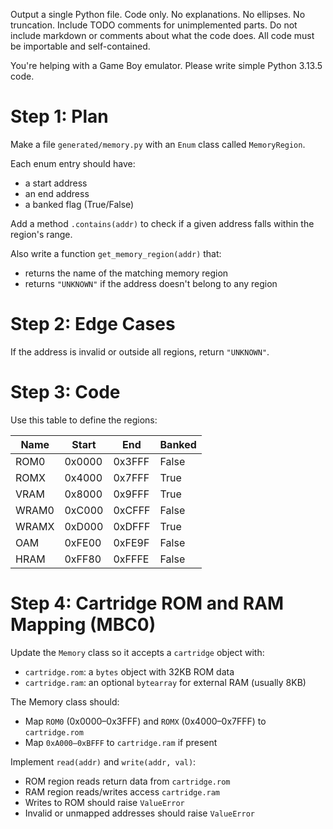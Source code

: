 Output a single Python file. Code only. No explanations. No ellipses. No truncation.
Include TODO comments for unimplemented parts.
Do not include markdown or comments about what the code does.
All code must be importable and self-contained.

You're helping with a Game Boy emulator. Please write simple Python 3.13.5 code.

# Step 1: Plan
Make a file `generated/memory.py` with an `Enum` class called `MemoryRegion`.

Each enum entry should have:
- a start address
- an end address
- a banked flag (True/False)

Add a method `.contains(addr)` to check if a given address falls within the region's range.

Also write a function `get_memory_region(addr)` that:
- returns the name of the matching memory region
- returns `"UNKNOWN"` if the address doesn't belong to any region

# Step 2: Edge Cases
If the address is invalid or outside all regions, return `"UNKNOWN"`.

# Step 3: Code
Use this table to define the regions:

| Name   | Start  | End    | Banked |
|--------|--------|--------|--------|
| ROM0   | 0x0000 | 0x3FFF | False  |
| ROMX   | 0x4000 | 0x7FFF | True   |
| VRAM   | 0x8000 | 0x9FFF | True   |
| WRAM0  | 0xC000 | 0xCFFF | False  |
| WRAMX  | 0xD000 | 0xDFFF | True   |
| OAM    | 0xFE00 | 0xFE9F | False  |
| HRAM   | 0xFF80 | 0xFFFE | False  |


# Step 4: Cartridge ROM and RAM Mapping (MBC0)
Update the `Memory` class so it accepts a `cartridge` object with:

- `cartridge.rom`: a `bytes` object with 32KB ROM data
- `cartridge.ram`: an optional `bytearray` for external RAM (usually 8KB)

The Memory class should:

- Map `ROM0` (0x0000–0x3FFF) and `ROMX` (0x4000–0x7FFF) to `cartridge.rom`
- Map `0xA000–0xBFFF` to `cartridge.ram` if present

Implement `read(addr)` and `write(addr, val)`:

- ROM region reads return data from `cartridge.rom`
- RAM region reads/writes access `cartridge.ram`
- Writes to ROM should raise `ValueError`
- Invalid or unmapped addresses should raise `ValueError`
